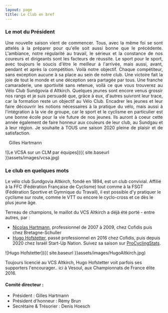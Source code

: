 ```yaml
---
layout: page
title: Le Club en bref
---
```


### Le mot du Président

<p style='text-align: justify;'>
Une nouvelle saison vient de commencer. Tous, avec  la même foi se sont attelés à la préparer pour qu'elle soit aussi bonne que le précédente. L'ambiance, notre régularité au travail, le sérieux  et la constance de nos coureurs et dirigeants sont les facteurs de  réussite. Le sport pour le sport, avec toujours le soucis d'être le  meilleur à l'arrivée, mais aussi, avant, pendant et après la compétition. Voilà notre objectif. 
Chaque compétiteur, sans exception aucune à sa place au sein de  notre club. Une victoire fait la joie de tout le monde et une déception  sera partagée par tous. Une franche camaraderie, une sportivité sans  retenue, voilà ce que vous trouverez au Vélo Club Sundgovia d Altkirch.  Quelques jeunes sont encore venus grossir nos rangs et je suis persuadé  que, grâce à eux, d'autres suivront leur trace, car la formation reste  un objectif au Vélo Club. Encadrer les jeunes et leur faire découvrir  les notions nécessaires à la pratique du vélo, mais aussi à  l'intégration à la vie de groupe, car le sport et le cyclisme en  particulier est une bonne école pour la vie future de nos jeunes. Ils  auront à coeur cette année également de faire honneur aux couleurs de  leur club, au Sundgau et à leur région. 
Je souhaite à TOUS une saison 2020 pleine de plaisir et de satisfaction.
</p>

&nbsp;&nbsp;   Gilles Hartmann

![Le VCSA sur un CLM par équipes]({{ site.baseurl }}assets/images/vcsa.jpg)

### Le club en quelques mots

Le vélo club Sundgovia Altkirch, fondé en 1894, est un club convivial. Affilié à la FFC (Fédération Française de Cyclisme) tout comme à la FSGT (Fédération Sportive et Gymnique du Travail), il est possible d'y pratiquer le cyclisme sur route, comme le VTT ou encore le cyclo-cross et ce dès le plus jeune âge.

Terreau de champions, le maillot du VCS Altkirch a déjà été porté - entre autres, par :
  * [Nicolas Hartmann](https://fr.wikipedia.org/wiki/Nicolas_Hartmann), professionnel de 2007 à 2009, chez Cofidis puis chez Bretagne-Schuller
  * [Hugo Hofstetter](https://www.procyclingstats.com/rider/hugo-hofstetter), passé professionnel en 2016 chez Cofidis, puis depuis 2020 chez Israël Start-Up Nation. Suivez sa saison sur [ProCyclingStats](http://www.procyclingstats.com/rider/Hugo_Hofstetter).

![Hugo Hofstetter]({{ site.baseurl }}assets/images/HugoAltkirch.jpg)

Toujours licencié au VCS Altkirch, Hugo Hofstetter voit parfois ses supporters l'encourager.. ici à Vesoul, aux Championnats de France élite 2016.


#### Comité directeur :
  * Président : Gilles Hartmann
  * Président d'honneur : Rémy Brun
  * Secrétaire & Trésorier : Denis Hoesch


